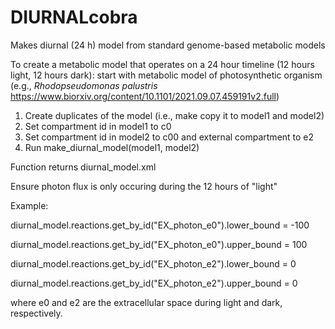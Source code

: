# DIURNALcobra
Makes diurnal (24 h) model from standard genome-based metabolic models


To create a metabolic model that operates on a 24 hour timeline (12 hours light, 12 hours dark):
start with metabolic model of photosynthetic organism (e.g., _Rhodopseudomonas palustris_ https://www.biorxiv.org/content/10.1101/2021.09.07.459191v2.full)
1. Create duplicates of the model (i.e., make copy it to model1 and model2)
2. Set compartment id in model1 to c0
3. Set compartment id in model2 to c00 and external compartment to e2
4. Run make_diurnal_model(model1, model2)

Function returns diurnal_model.xml

Ensure photon flux is only occuring during the 12 hours of "light"

Example:

diurnal_model.reactions.get_by_id("EX_photon_e0").lower_bound = -100

diurnal_model.reactions.get_by_id("EX_photon_e0").upper_bound = 100

diurnal_model.reactions.get_by_id("EX_photon_e2").lower_bound = 0

diurnal_model.reactions.get_by_id("EX_photon_e2").upper_bound = 0

where e0 and e2 are the extracellular space during light and dark, respectively. 
